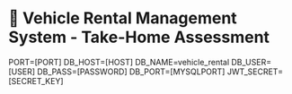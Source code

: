 # 🚗 Vehicle Rental Management System - Take-Home Assessment
PORT=[PORT]
DB_HOST=[HOST]
DB_NAME=vehicle_rental
DB_USER=[USER]
DB_PASS=[PASSWORD]
DB_PORT=[MYSQLPORT]
JWT_SECRET=[SECRET_KEY]
